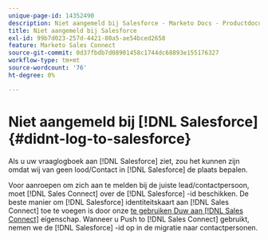 ```yaml
---
unique-page-id: 14352490
description: Niet aangemeld bij Salesforce - Marketo Docs - Productdocumentatie
title: Niet aangemeld bij Salesforce
exl-id: 99b7d023-257d-4421-80a5-ae54bced2658
feature: Marketo Sales Connect
source-git-commit: 0d37fbdb7d08901458c1744dc68893e155176327
workflow-type: tm+mt
source-wordcount: '76'
ht-degree: 0%

---
```


# Niet aangemeld bij [!DNL Salesforce] {#didnt-log-to-salesforce}

Als u uw vraaglogboek aan [!DNL Salesforce] ziet, zou het kunnen zijn omdat wij van geen lood/Contact in [!DNL Salesforce] de plaats bepalen.

Voor aanroepen om zich aan te melden bij de juiste lead/contactpersoon, moet [!DNL Sales Connect] over de [!DNL Salesforce] -id beschikken. De beste manier om [!DNL Salesforce] identiteitskaart aan [!DNL Sales Connect] toe te voegen is door onze [ te gebruiken Duw aan  [!DNL Sales Connect]](/help/marketo/product-docs/marketo-sales-connect/crm/salesforce-customization/push-to-sales-connect.md) eigenschap. Wanneer u Push to [!DNL Sales Connect] gebruikt, nemen we de [!DNL Salesforce] -id op in de migratie naar contactpersonen.
